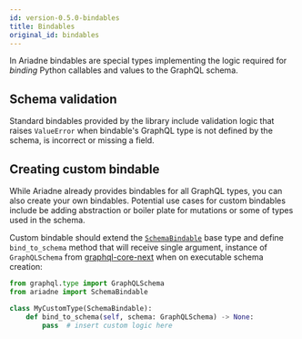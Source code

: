 ```yaml
---
id: version-0.5.0-bindables
title: Bindables
original_id: bindables
---
```



In Ariadne bindables are special types implementing the logic required for *binding* Python callables and values to the GraphQL schema.


## Schema validation

Standard bindables provided by the library include validation logic that raises `ValueError` when bindable's GraphQL type is not defined by the schema, is incorrect or missing a field.


## Creating custom bindable

While Ariadne already provides bindables for all GraphQL types, you can also create your own bindables. Potential use cases for custom bindables include be adding abstraction or boiler plate for mutations or some of types used in the schema.

Custom bindable should extend the [`SchemaBindable`](types-reference.md#schemabindable) base type and define `bind_to_schema` method that will receive single argument, instance of `GraphQLSchema` from [graphql-core-next](https://github.com/graphql-python/graphql-core-next) when on executable schema creation:

```python
from graphql.type import GraphQLSchema
from ariadne import SchemaBindable

class MyCustomType(SchemaBindable):
    def bind_to_schema(self, schema: GraphQLSchema) -> None:
        pass  # insert custom logic here
```